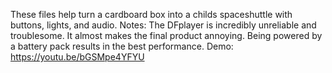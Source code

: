 These files help turn a cardboard box into a childs spaceshuttle with buttons, lights, and audio.
Notes:
The DFplayer is incredibly unreliable and troublesome. It almost makes the final product annoying. Being powered by a battery pack results in the best performance.
Demo: https://youtu.be/bGSMpe4YFYU
